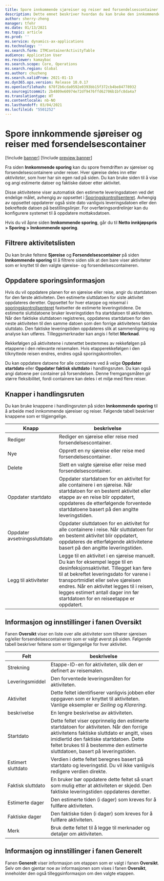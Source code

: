 ```yaml
---
title: Spore innkommende sjøreiser og reiser med forsendelsescontainer
description: Dette emnet beskriver hvordan du kan bruke den innkommende sporingssiden til å spore fremdriften av sjøreiser og forsendelsescontainere under reiser.
author: sherry-zheng
manager: tfehr
ms.date: 01/13/2021
ms.topic: article
ms.prod: ''
ms.service: dynamics-ax-applications
ms.technology: ''
ms.search.form: ITMContainerActivityTable
audience: Application User
ms.reviewer: kamaybac
ms.search.scope: Core, Operations
ms.search.region: Global
ms.author: chuzheng
ms.search.validFrom: 2021-01-13
ms.dyn365.ops.version: Release 10.0.17
ms.openlocfilehash: 678f2b6cda0592e0393bb15f372cb4be84778932
ms.sourcegitcommit: 2b4809e60974e72df9476ffd62706b1bfc8da4a7
ms.translationtype: HT
ms.contentlocale: nb-NO
ms.lasthandoff: 03/04/2021
ms.locfileid: "5501252"
---
```

# <a name="track-inbound-voyages-and-shipping-container-journeys"></a>Spore innkommende sjøreiser og reiser med forsendelsescontainer

[!include [banner](../../includes/banner.md)]
[!include [preview banner](../includes/preview-banner.md)]

Fra siden **Innkommende sporing** kan du spore fremdriften av sjøreiser og forsendelsescontainere under reiser. Hver sjøreise deles inn etter *aktiviteter*, som hver har sin egen rad på siden. Du kan bruke siden til å vise og angi estimerte datoer og faktiske datoer etter aktivitet.

Disse aktivitetene viser automatisk den estimerte leveringsdatoen ved det endelige målet, avhengig av oppsettet i [Sporingskontrollsenteret](delivery-information-setup.md#tracking-control-center). Avhengig av oppsettet oppdaterer også siste dato vanligvis leveringsdatoen eller den bekreftede datoen på bestillingslinjer. For overføringsordrelinjer kan du konfigurere systemet til å oppdatere mottaksdatoen.

Hvis du vil åpne siden **Innkommende sporing**, går du til **Netto innkjøpspris \> Sporing \> Innkommende sporing**.

## <a name="filter-the-activities-list"></a>Filtrere aktivitetslisten

Du kan bruke feltene **Sjøreise** og **Forsendelsescontainer** på siden **Innkommende sporing** til å filtrere siden slik at den bare viser aktiviteter som er knyttet til den valgte sjøreise- og forsendelsescontaineren.

## <a name="update-tracking-information"></a>Oppdatere sporingsinformasjon

Hvis du vil oppdatere planen for en sjøreise eller reise, angir du startdatoen for den første aktiviteten. Den estimerte sluttdatoen for siste aktivitet oppdateres deretter. Oppsettet for hver etarppe og reisemal i [sporingskontrollsenteret](delivery-information-setup.md#tracking-control-center) fastsetter de estimerte leveringstidene. De estimerte sluttdatoene bruker leveringstiden fra startdatoen til aktiviteten. Når den faktiske sluttdatoen registreres, oppdateres startdatoen for den neste aktiviteten til den samme datoen som den forrige aktivitetens faktiske sluttdato. Den faktiske leveringstiden oppdateres slik at sammenligning og analyse kan utføres. Tilleggsmerknader kan angis i feltet **Merknad**.

Rekkefølgen på aktivitetene i rutenettet bestemmes av rekkefølgen på etappene i den relevante reisemalen. Hvis etapperekkefølgen i den tilknyttede reisen endres, endres også sporingskontrollen.

Du kan oppdatere datoene for alle containere ved å velge **Oppdater startdato** eller **Oppdater faktisk sluttdato** i handlingsruten. Du kan også angi datoene per container på forsendelsen. Denne fremgangsmåten gir større fleksibilitet, fordi containere kan deles i et miljø med flere reiser.

## <a name="buttons-on-the-action-pane"></a>Knapper i handlingsruten

Du kan bruke knappene i handlingsruten på siden **Innkommende sporing** til å arbeide med innkommende sjøreiser og reiser. Følgende tabell beskriver knappene som er tilgjengelige.

| Knapp | beskrivelse |
|---|---|
| Rediger | Rediger en sjøreise eller reise med forsendelsescontainer. |
| Nye | Opprett en ny sjøreise eller reise med forsendelsescontainer. |
| Delete | Slett en valgte sjøreise eller reise med forsendelsescontainer. |
| Oppdater startdato | Oppdater startdatoen for en aktivitet for alle containere i en sjøreise. Når startdatoen for en bestemt aktivitet eller etappe av en reise blir oppdatert, oppdateres de etterfølgende forventede startdatoene basert på den angitte leveringstiden. |
| Oppdater avsetningssluttdato | Oppdater sluttdatoen for en aktivitet for alle containere i reise. Når sluttdatoen for en bestemt aktivitet blir oppdatert, oppdateres de etterfølgende aktivitetene basert på den angitte leveringstiden. |
| Legg til aktiviteter | Legge til en aktivitet i en sjøreise manuelt. Du kan for eksempel legge til en desinfeksjonsaktivitet. Tillegget kan føre til at bekreftet leveringsdato for varene i transportmidlet eller selve sjøreisen endres. Når en aktivitet legges til i reisen, legges estimert antall dager inn før startdatoen for en reiseetappe er oppdatert. |

## <a name="information-and-settings-on-the-overview-tab"></a>Informasjon og innstillinger i fanen Oversikt

Fanen **Oversikt** viser en liste over alle aktiviteter som tilhører sjøreisen og/eller forsendelsescontaineren som er valgt øverst på siden. Følgende tabell beskriver feltene som er tilgjengelige for hver aktivitet.

| Felt | beskrivelse |
|---|---|
| Strekning | Etappe-ID-en for aktiviteten, slik den er definert av reisemalen. |
| Leveringsmiddel | Den forventede leveringsmåten for aktiviteten. |
| Aktivitet | Dette feltet identifiserer vanligvis jobben eller oppgaven som er knyttet til aktiviteten. Vanlige eksempler er *Seiling* og *Klarering*. |
| beskrivelse | En lengre beskrivelse av aktiviteten. |
| Startdato | Dette feltet viser opprinnelig den estimerte startdatoen for aktiviteten. Når den forrige aktivitetens faktiske sluttdato er angitt, vises imidlertid den faktiske startdatoen. Dette feltet brukes til å bestemme den estimerte sluttdatoen, basert på leveringstiden. |
| Estimert sluttdato | Verdien i dette feltet beregnes basert på startdato og leveringstid. Du vil ikke vanligvis redigere verdien direkte. |
| Faktisk sluttdato | En bruker bør oppdatere dette feltet så snart som mulig etter at aktiviteten er skjedd. Den faktiske leveringstiden oppdateres deretter. |
| Estimerte dager | Den estimerte tiden (i dager) som kreves for å fullføre aktiviteten. |
| Faktiske dager | Den faktiske tiden (i dager) som kreves for å fullføre aktiviteten. |
| Merk | Bruk dette feltet til å legge til merknader og detaljer om aktiviteten. |

## <a name="information-and-settings-on-the-general-tab"></a>Informasjon og innstillinger i fanen Generelt

Fanen **Generelt** viser informasjon om etappen som er valgt i fanen **Oversikt**. Selv om den gjentar noe av informasjonen som vises i fanen **Oversikt**, inneholder den også tilleggsinformasjon om den valgte etappen.

